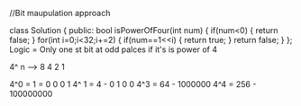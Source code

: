 ​//Bit maupulation approach

class Solution {
public:
    bool isPowerOfFour(int num)
		{
        if(num<0)
				{
				   return false;
					}
        for(int i=0;i<32;i+=2)
				{
				   if(num==1<<i)
				  { return true;
					}
        return false;
    }
};
Logic = Only one st bit at odd palces if it's is power of 4


4^ n -->  8 4 2 1
 
4^0 = 1 = 0 0 0 1
4^ 1 = 4 - 0 1 0 0
4^3 = 64 - 1000000
4^4 = 256 - 100000000
